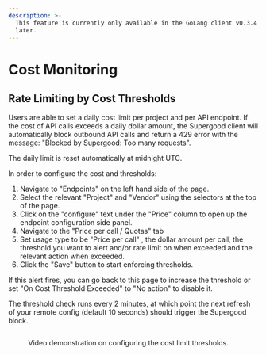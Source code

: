 ```yaml
---
description: >-
  This feature is currently only available in the GoLang client v0.3.4 and
  later.
---
```


# Cost Monitoring

## Rate Limiting by Cost Thresholds

Users are able to set a daily cost limit per project and per API endpoint. If the cost of API calls exceeds a daily dollar amount, the Supergood client will automatically block outbound API calls and return a 429 error with the message: "Blocked by Supergood: Too many requests".

The daily limit is reset automatically at midnight UTC.

In order to configure the cost and thresholds:

1. Navigate to "Endpoints" on the left hand side of the page.
2. Select the relevant "Project" and "Vendor" using the selectors at the top of the page.
3. Click on the "configure" text under the "Price" column to open up the endpoint configuration side panel.
4. Navigate to the "Price per call / Quotas" tab
5. Set usage type to be "Price per call" , the dollar amount per call, the threshold you want to alert and/or rate limit on when exceeded and the relevant action when exceeded.
6. Click the "Save" button to start enforcing thresholds.

If this alert fires, you can go back to this page to increase the threshold or set "On Cost Threshold Exceeded" to "No action" to disable it.

The threshold check runs every 2 minutes, at which point the next refresh of your remote config (default 10 seconds) should trigger the Supergood block.

<figure><img src=".gitbook/assets/cost-threshold.gif" alt=""><figcaption><p>Video demonstration on configuring the cost limit thresholds.</p></figcaption></figure>
